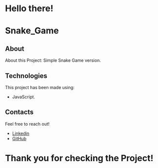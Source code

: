 # Hello there! 

# Snake_Game

## About

About this Project: Simple Snake Game version.

## Technologies

This project has been made using:

- JavaScript.

## Contacts

Feel free to reach out!

- [Linkedin](https://www.linkedin.com/in/giulia-giovannoli/)
- [GitHub](https://github.com/GiuliaGiovannoli)


# Thank you for checking the Project!
